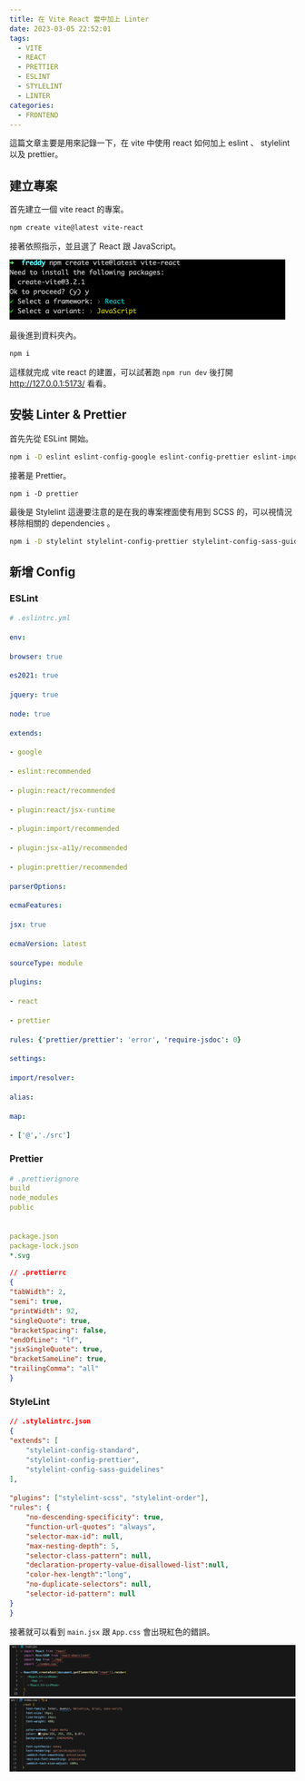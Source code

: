 ```yaml
---
title: 在 Vite React 當中加上 Linter
date: 2023-03-05 22:52:01
tags:
  - VITE
  - REACT
  - PRETTIER
  - ESLINT
  - STYLELINT
  - LINTER
categories:
  - FRONTEND
---
```

這篇文章主要是用來記錄一下，在 vite 中使用 react 如何加上 eslint 、 stylelint 以及 prettier。

<!-- more -->

## 建立專案

首先建立一個 vite react 的專案。

```bash
npm create vite@latest vite-react
```

接著依照指示，並且選了 React 跟 JavaScript。

![選擇 React 及 JavaScript](https://raw.githubusercontent.com/luofreddy/images/main/uPic/2022/11/14/create-vite.png)

最後進到資料夾內。

```bash
npm i
```

這樣就完成 vite react 的建置，可以試著跑 `npm run dev` 後打開 http://127.0.0.1:5173/ 看看。

## 安裝 Linter & Prettier

首先先從 ESLint 開始。

```bash
npm i -D eslint eslint-config-google eslint-config-prettier eslint-import-resolver-alias eslint-plugin-import eslint-plugin-jsx-a11y eslint-plugin-prettier eslint-plugin-react
```

接著是 Prettier。

```
npm i -D prettier
```

最後是 Stylelint 這邊要注意的是在我的專案裡面使有用到 SCSS 的，可以視情況移除相關的 dependencies 。

```bash
npm i -D stylelint stylelint-config-prettier stylelint-config-sass-guidelines stylelint-config-standard stylelint-order stylelint-scss
```

## 新增 Config

### ESLint

```yaml
# .eslintrc.yml

env:

browser: true

es2021: true

jquery: true

node: true

extends:

- google

- eslint:recommended

- plugin:react/recommended

- plugin:react/jsx-runtime

- plugin:import/recommended

- plugin:jsx-a11y/recommended

- plugin:prettier/recommended

parserOptions:

ecmaFeatures:

jsx: true

ecmaVersion: latest

sourceType: module

plugins:

- react

- prettier

rules: {'prettier/prettier': 'error', 'require-jsdoc': 0}

settings:

import/resolver:

alias:

map:

- ['@','./src']
```

### Prettier
```yaml
# .prettierignore
build
node_modules
public


package.json
package-lock.json
*.svg
```

```json
// .prettierrc
{
"tabWidth": 2,
"semi": true,
"printWidth": 92,
"singleQuote": true,
"bracketSpacing": false,
"endOfLine": "lf",
"jsxSingleQuote": true,
"bracketSameLine": true,
"trailingComma": "all"
}
```

### StyleLint
```json
// .stylelintrc.json
{
"extends": [
	"stylelint-config-standard",
	"stylelint-config-prettier",
	"stylelint-config-sass-guidelines"
],

"plugins": ["stylelint-scss", "stylelint-order"],
"rules": {
	"no-descending-specificity": true,
	"function-url-quotes": "always",
	"selector-max-id": null,
	"max-nesting-depth": 5,
	"selector-class-pattern": null,
	"declaration-property-value-disallowed-list":null,
	"color-hex-length":"long",
	"no-duplicate-selectors": null,
	"selector-id-pattern": null
}
}
```

接著就可以看到 `main.jsx` 跟 `App.css` 會出現紅色的錯誤。

![eslint-error](https://raw.githubusercontent.com/luofreddy/images/main/uPic/2022/11/14/eslint-error.png)
![stylelint-error](https://raw.githubusercontent.com/luofreddy/images/main/uPic/2022/11/14/stylelint-error.png)

